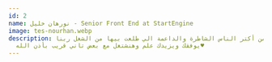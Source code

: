 ```yaml
---
id: 2
name: نورهان خليل - Senior Front End at StartEngine
image: tes-nourhan.webp
description: حقيقي من أكتر الناس الشاطرة والداعمة الي طلعت بيها من الشغل ربنا
  يوفقك ويزيدك علم وهنشتغل مع بعض تاني قريب بأذن الله♥️
---
```

